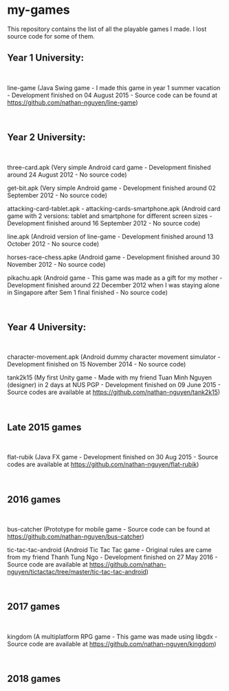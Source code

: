 # my-games
This repository contains the list of all the playable games I made. I lost source code for some of them.

## Year 1 University:

<br/>

line-game (Java Swing game - I made this game in year 1 summer vacation - Development finished on 04 August 2015 - Source code can be found at https://github.com/nathan-nguyen/line-game)

<br/>

## Year 2 University:

<br/>

three-card.apk (Very simple Android card game - Development finished around 24 August 2012 - No source code)

get-bit.apk (Very simple Android game - Development finished around 02 September 2012 - No source code)

attacking-card-tablet.apk - attacking-cards-smartphone.apk (Android card game with 2 versions: tablet and smartphone for different screen sizes - Development finished around 16 September 2012 - No source code)

line.apk (Android version of line-game - Development finished around 13 October 2012 - No source code)

horses-race-chess.apke (Android game - Development finished around 30 November 2012 - No source code)

pikachu.apk (Android game - This game was made as a gift for my mother - Development finished around 22 December 2012 when I was staying alone in Singapore after Sem 1 final finished - No source code)

<br/>

## Year 4 University:

<br/>

character-movement.apk (Android dummy character movement simulator - Development finished on 15 November 2014 - No source code)

tank2k15 (My first Unity game - Made with my friend Tuan Minh Nguyen (designer) in 2 days at NUS PGP - Development finished on 09 June 2015 - Source codes are available at https://github.com/nathan-nguyen/tank2k15)

<br/>


## Late 2015 games

<br/>

flat-rubik (Java FX game - Development finished on 30 Aug 2015 - Source codes are available at https://github.com/nathan-nguyen/flat-rubik)

<br/>

## 2016 games

<br/>

bus-catcher (Prototype for mobile game - Source code can be found at https://github.com/nathan-nguyen/bus-catcher)

tic-tac-tac-android (Android Tic Tac Tac game - Original rules are came from my friend Thanh Tung Ngo - Development finished on 27 May 2016 - Source code are available at https://github.com/nathan-nguyen/tictactac/tree/master/tic-tac-tac-android)

<br/>

## 2017 games

<br/>

kingdom (A multiplatform RPG game - This game was made using libgdx - Source code are available at https://github.com/nathan-nguyen/kingdom)

<br/>

## 2018 games

<br/>

